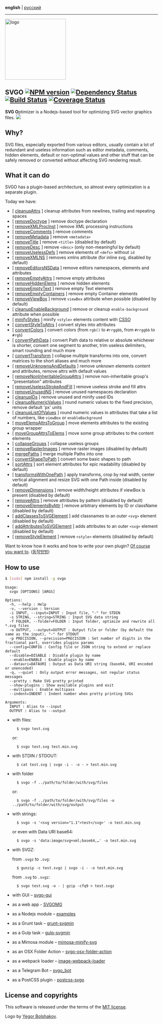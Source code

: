 **english** | [русский](https://github.com/svg/svgo/blob/master/README.ru.md)
- - -

<img src="https://svg.github.io/svgo-logo.svg" width="200" height="200" alt="logo"/>

## SVGO [![NPM version](https://badge.fury.io/js/svgo.svg)](https://npmjs.org/package/svgo) [![Dependency Status](https://gemnasium.com/svg/svgo.svg)](https://gemnasium.com/svg/svgo) [![Build Status](https://secure.travis-ci.org/svg/svgo.svg)](https://travis-ci.org/svg/svgo) [![Coverage Status](https://img.shields.io/coveralls/svg/svgo.svg)](https://coveralls.io/r/svg/svgo?branch=master)

**SVG O**ptimizer is a Nodejs-based tool for optimizing SVG vector graphics files.
![](https://mc.yandex.ru/watch/18431326)

## Why?

SVG files, especially exported from various editors, usually contain a lot of redundant and useless information such as editor metadata, comments, hidden elements, default or non-optimal values and other stuff that can be safely removed or converted without affecting SVG rendering result.

## What it can do

SVGO has a plugin-based architecture, so almost every optimization is a separate plugin.

Today we have:

* [ [ cleanupAttrs](https://github.com/svg/svgo/blob/master/plugins/cleanupAttrs.js) ] cleanup attributes from newlines, trailing and repeating spaces
* [ [ removeDoctype](https://github.com/svg/svgo/blob/master/plugins/removeDoctype.js) ] remove doctype declaration
* [ [ removeXMLProcInst](https://github.com/svg/svgo/blob/master/plugins/removeXMLProcInst.js) ] remove XML processing instructions
* [ [ removeComments](https://github.com/svg/svgo/blob/master/plugins/removeComments.js) ] remove comments
* [ [ removeMetadata](https://github.com/svg/svgo/blob/master/plugins/removeMetadata.js) ] remove `<metadata>`
* [ [ removeTitle](https://github.com/svg/svgo/blob/master/plugins/removeTitle.js) ] remove `<title>` (disabled by default)
* [ [ removeDesc](https://github.com/svg/svgo/blob/master/plugins/removeDesc.js) ] remove `<desc>` (only non-meaningful by default)
* [ [ removeUselessDefs](https://github.com/svg/svgo/blob/master/plugins/removeUselessDefs.js) ] remove elements of `<defs>` without `id`
* [ [ removeXMLNS](https://github.com/svg/svgo/blob/master/plugins/removeXMLNS.js) ] removes xmlns attribute (for inline svg, disabled by default)
* [ [ removeEditorsNSData](https://github.com/svg/svgo/blob/master/plugins/removeEditorsNSData.js) ] remove editors namespaces, elements and attributes
* [ [ removeEmptyAttrs](https://github.com/svg/svgo/blob/master/plugins/removeEmptyAttrs.js) ] remove empty attributes
* [ [ removeHiddenElems](https://github.com/svg/svgo/blob/master/plugins/removeHiddenElems.js) ] remove hidden elements
* [ [ removeEmptyText](https://github.com/svg/svgo/blob/master/plugins/removeEmptyText.js) ] remove empty Text elements
* [ [ removeEmptyContainers](https://github.com/svg/svgo/blob/master/plugins/removeEmptyContainers.js) ] remove empty Container elements
* [ [ removeViewBox](https://github.com/svg/svgo/blob/master/plugins/removeViewBox.js) ] remove `viewBox` attribute when possible (disabled by default)
* [ [ cleanupEnableBackground](https://github.com/svg/svgo/blob/master/plugins/cleanupEnableBackground.js) ] remove or cleanup `enable-background` attribute when possible
* [ [ minifyStyles](https://github.com/svg/svgo/blob/master/plugins/minifyStyles.js) ] minify `<style>` elements content with [CSSO](https://github.com/css/csso)
* [ [ convertStyleToAttrs](https://github.com/svg/svgo/blob/master/plugins/convertStyleToAttrs.js) ] convert styles into attributes
* [ [ convertColors](https://github.com/svg/svgo/blob/master/plugins/convertColors.js) ] convert colors (from `rgb()` to `#rrggbb`, from `#rrggbb` to `#rgb`)
* [ [ convertPathData](https://github.com/svg/svgo/blob/master/plugins/convertPathData.js) ] convert Path data to relative or absolute whichever is shorter, convert one segment to another, trim useless delimiters, smart rounding and much more
* [ [ convertTransform](https://github.com/svg/svgo/blob/master/plugins/convertTransform.js) ] collapse multiple transforms into one, convert matrices to the short aliases and much more
* [ [ removeUnknownsAndDefaults](https://github.com/svg/svgo/blob/master/plugins/removeUnknownsAndDefaults.js) ] remove unknown elements content and attributes, remove attrs with default values
* [ [ removeNonInheritableGroupAttrs](https://github.com/svg/svgo/blob/master/plugins/removeNonInheritableGroupAttrs.js) ] remove non-inheritable group's "presentation" attributes
* [ [ removeUselessStrokeAndFill](https://github.com/svg/svgo/blob/master/plugins/removeUselessStrokeAndFill.js) ] remove useless stroke and fill attrs
* [ [ removeUnusedNS](https://github.com/svg/svgo/blob/master/plugins/removeUnusedNS.js) ] remove unused namespaces declaration
* [ [ cleanupIDs](https://github.com/svg/svgo/blob/master/plugins/cleanupIDs.js) ] remove unused and minify used IDs
* [ [ cleanupNumericValues](https://github.com/svg/svgo/blob/master/plugins/cleanupNumericValues.js) ] round numeric values to the fixed precision, remove default 'px' units
* [ [ cleanupListOfValues](https://github.com/svg/svgo/blob/master/plugins/cleanupListOfValues.js) ] round numeric values in attributes that take a list of numbers, like `viewBox` or `enableBackground`
* [ [ moveElemsAttrsToGroup](https://github.com/svg/svgo/blob/master/plugins/moveElemsAttrsToGroup.js) ] move elements attributes to the existing group wrapper
* [ [ moveGroupAttrsToElems](https://github.com/svg/svgo/blob/master/plugins/moveGroupAttrsToElems.js) ] move some group attributes to the content elements
* [ [ collapseGroups](https://github.com/svg/svgo/blob/master/plugins/collapseGroups.js) ] collapse useless groups
* [ [ removeRasterImages](https://github.com/svg/svgo/blob/master/plugins/removeRasterImages.js) ] remove raster images (disabled by default)
* [ [ mergePaths](https://github.com/svg/svgo/blob/master/plugins/mergePaths.js) ] merge multiple Paths into one
* [ [ convertShapeToPath](https://github.com/svg/svgo/blob/master/plugins/convertShapeToPath.js) ] convert some basic shapes to path
* [ [ sortAttrs](https://github.com/svg/svgo/blob/master/plugins/sortAttrs.js) ] sort element attributes for epic readability (disabled by default)
* [ [ transformsWithOnePath](https://github.com/svg/svgo/blob/master/plugins/transformsWithOnePath.js) ] apply transforms, crop by real width, center vertical alignment and resize SVG with one Path inside (disabled by default)
* [ [ removeDimensions](https://github.com/svg/svgo/blob/master/plugins/removeDimensions.js) ] remove width/height attributes if viewBox is present (disabled by default)
* [ [ removeAttrs](https://github.com/svg/svgo/blob/master/plugins/removeAttrs.js) ] remove attributes by pattern (disabled by default)
* [ [ removeElementsByAttr](https://github.com/svg/svgo/blob/master/plugins/removeElementsByAttr.js) ] remove arbitrary elements by ID or className (disabled by default)
* [ [ addClassesToSVGElement](https://github.com/svg/svgo/blob/master/plugins/addClassesToSVGElement.js) ] add classnames to an outer `<svg>` element (disabled by default)
* [ [ addAttributesToSVGElement](https://github.com/svg/svgo/blob/master/plugins/addAttributesToSVGElement.js) ] adds attributes to an outer `<svg>` element (disabled by default)
* [ [ removeStyleElement](https://github.com/svg/svgo/blob/master/plugins/removeStyleElement.js) ] remove `<style>` elements (disabled by default)

Want to know how it works and how to write your own plugin? [Of course you want to](https://github.com/svg/svgo/blob/master/docs/how-it-works/en.md). ([동작방법](https://github.com/svg/svgo/blob/master/docs/how-it-works/ko.md))


## How to use

```sh
$ [sudo] npm install -g svgo
```

```
Usage:
  svgo [OPTIONS] [ARGS]

Options:
  -h, --help : Help
  -v, --version : Version
  -i INPUT, --input=INPUT : Input file, "-" for STDIN
  -s STRING, --string=STRING : Input SVG data string
  -f FOLDER, --folder=FOLDER : Input folder, optimize and rewrite all *.svg files
  -o OUTPUT, --output=OUTPUT : Output file or folder (by default the same as the input), "-" for STDOUT
  -p PRECISION, --precision=PRECISION : Set number of digits in the fractional part, overrides plugins params
  --config=CONFIG : Config file or JSON string to extend or replace default
  --disable=DISABLE : Disable plugin by name
  --enable=ENABLE : Enable plugin by name
  --datauri=DATAURI : Output as Data URI string (base64, URI encoded or unencoded)
  -q, --quiet : Only output error messages, not regular status messages
  --pretty : Make SVG pretty printed
  --show-plugins : Show available plugins and exit
  --multipass : Enable multipass
  --indent=INDENT : Indent number when pretty printing SVGs

Arguments:
  INPUT : Alias to --input
  OUTPUT : Alias to --output
```

* with files:

        $ svgo test.svg

    or:

        $ svgo test.svg test.min.svg

* with STDIN / STDOUT:

        $ cat test.svg | svgo -i - -o - > test.min.svg

* with folder

        $ svgo -f ../path/to/folder/with/svg/files

    or:

        $ svgo -f ../path/to/folder/with/svg/files -o ../path/to/folder/with/svg/output

* with strings:

        $ svgo -s '<svg version="1.1">test</svg>' -o test.min.svg

    or even with Data URI base64:

        $ svgo -s 'data:image/svg+xml;base64,…' -o test.min.svg

* with SVGZ:

    from `.svgz` to `.svg`:

        $ gunzip -c test.svgz | svgo -i - -o test.min.svg

    from `.svg` to `.svgz`:

        $ svgo test.svg -o - | gzip -cfq9 > test.svgz

* with GUI – [svgo-gui](https://github.com/svg/svgo-gui)
* as a web app - [SVGOMG](https://jakearchibald.github.io/svgomg/)
* as a Nodejs module – [examples](https://github.com/svg/svgo/tree/master/examples)
* as a Grunt task – [grunt-svgmin](https://github.com/sindresorhus/grunt-svgmin)
* as a Gulp task – [gulp-svgmin](https://github.com/ben-eb/gulp-svgmin)
* as a Mimosa module – [mimosa-minify-svg](https://github.com/dbashford/mimosa-minify-svg)
* as an OSX Folder Action – [svgo-osx-folder-action](https://github.com/svg/svgo-osx-folder-action)
* as a webpack loader – [image-webpack-loader](https://github.com/tcoopman/image-webpack-loader)
* as a Telegram Bot – [svgo_bot](https://github.com/maksugr/svgo_bot)
* as a PostCSS plugin - [postcss-svgo](https://github.com/ben-eb/postcss-svgo)

## License and copyrights

This software is released under the terms of the [MIT license](https://github.com/svg/svgo/blob/master/LICENSE).

Logo by [Yegor Bolshakov](http://xizzzy.ru/).
